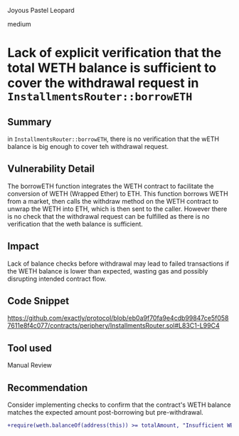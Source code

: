 Joyous Pastel Leopard

medium

# Lack of explicit verification that the total WETH balance is sufficient to cover the withdrawal request in `InstallmentsRouter::borrowETH`

## Summary
in `InstallmentsRouter::borrowETH`, there is no verification that the wETH balance is big enough to cover teh withdrawal request.

## Vulnerability Detail
The borrowETH function integrates the WETH contract to facilitate the conversion of WETH (Wrapped Ether) to ETH. This function borrows WETH from a market, then calls the withdraw method on the WETH contract to unwrap the WETH into ETH, which is then sent to the caller. However there is no check that the withdrawal request can be fulfilled as there is no verification that the weth balance is sufficient.

## Impact
Lack of balance checks before withdrawal may lead to failed transactions if the WETH balance is lower than expected, wasting gas and possibly disrupting intended contract flow.

## Code Snippet
https://github.com/exactly/protocol/blob/eb0a9f70fa9e4cdb99847ce5f0587611e8f4c077/contracts/periphery/InstallmentsRouter.sol#L83C1-L99C4

## Tool used

Manual Review

## Recommendation
Consider implementing checks to confirm that the contract's WETH balance matches the expected amount post-borrowing but pre-withdrawal.
```diff
+require(weth.balanceOf(address(this)) >= totalAmount, "Insufficient WETH balance after borrowing");
```
